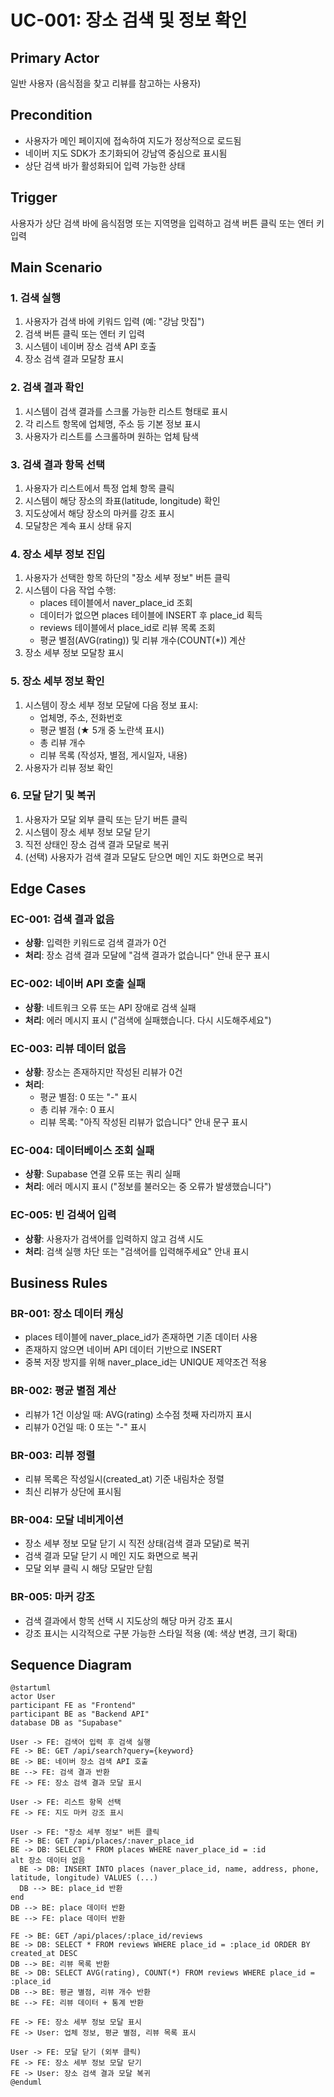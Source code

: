 # UC-001: 장소 검색 및 정보 확인

## Primary Actor
일반 사용자 (음식점을 찾고 리뷰를 참고하는 사용자)

## Precondition
- 사용자가 메인 페이지에 접속하여 지도가 정상적으로 로드됨
- 네이버 지도 SDK가 초기화되어 강남역 중심으로 표시됨
- 상단 검색 바가 활성화되어 입력 가능한 상태

## Trigger
사용자가 상단 검색 바에 음식점명 또는 지역명을 입력하고 검색 버튼 클릭 또는 엔터 키 입력

## Main Scenario

### 1. 검색 실행
1. 사용자가 검색 바에 키워드 입력 (예: "강남 맛집")
2. 검색 버튼 클릭 또는 엔터 키 입력
3. 시스템이 네이버 장소 검색 API 호출
4. 장소 검색 결과 모달창 표시

### 2. 검색 결과 확인
1. 시스템이 검색 결과를 스크롤 가능한 리스트 형태로 표시
2. 각 리스트 항목에 업체명, 주소 등 기본 정보 표시
3. 사용자가 리스트를 스크롤하며 원하는 업체 탐색

### 3. 검색 결과 항목 선택
1. 사용자가 리스트에서 특정 업체 항목 클릭
2. 시스템이 해당 장소의 좌표(latitude, longitude) 확인
3. 지도상에서 해당 장소의 마커를 강조 표시
4. 모달창은 계속 표시 상태 유지

### 4. 장소 세부 정보 진입
1. 사용자가 선택한 항목 하단의 "장소 세부 정보" 버튼 클릭
2. 시스템이 다음 작업 수행:
   - places 테이블에서 naver_place_id 조회
   - 데이터가 없으면 places 테이블에 INSERT 후 place_id 획득
   - reviews 테이블에서 place_id로 리뷰 목록 조회
   - 평균 별점(AVG(rating)) 및 리뷰 개수(COUNT(*)) 계산
3. 장소 세부 정보 모달창 표시

### 5. 장소 세부 정보 확인
1. 시스템이 장소 세부 정보 모달에 다음 정보 표시:
   - 업체명, 주소, 전화번호
   - 평균 별점 (★ 5개 중 노란색 표시)
   - 총 리뷰 개수
   - 리뷰 목록 (작성자, 별점, 게시일자, 내용)
2. 사용자가 리뷰 정보 확인

### 6. 모달 닫기 및 복귀
1. 사용자가 모달 외부 클릭 또는 닫기 버튼 클릭
2. 시스템이 장소 세부 정보 모달 닫기
3. 직전 상태인 장소 검색 결과 모달로 복귀
4. (선택) 사용자가 검색 결과 모달도 닫으면 메인 지도 화면으로 복귀

## Edge Cases

### EC-001: 검색 결과 없음
- **상황**: 입력한 키워드로 검색 결과가 0건
- **처리**: 장소 검색 결과 모달에 "검색 결과가 없습니다" 안내 문구 표시

### EC-002: 네이버 API 호출 실패
- **상황**: 네트워크 오류 또는 API 장애로 검색 실패
- **처리**: 에러 메시지 표시 ("검색에 실패했습니다. 다시 시도해주세요")

### EC-003: 리뷰 데이터 없음
- **상황**: 장소는 존재하지만 작성된 리뷰가 0건
- **처리**:
  - 평균 별점: 0 또는 "-" 표시
  - 총 리뷰 개수: 0 표시
  - 리뷰 목록: "아직 작성된 리뷰가 없습니다" 안내 문구 표시

### EC-004: 데이터베이스 조회 실패
- **상황**: Supabase 연결 오류 또는 쿼리 실패
- **처리**: 에러 메시지 표시 ("정보를 불러오는 중 오류가 발생했습니다")

### EC-005: 빈 검색어 입력
- **상황**: 사용자가 검색어를 입력하지 않고 검색 시도
- **처리**: 검색 실행 차단 또는 "검색어를 입력해주세요" 안내 표시

## Business Rules

### BR-001: 장소 데이터 캐싱
- places 테이블에 naver_place_id가 존재하면 기존 데이터 사용
- 존재하지 않으면 네이버 API 데이터 기반으로 INSERT
- 중복 저장 방지를 위해 naver_place_id는 UNIQUE 제약조건 적용

### BR-002: 평균 별점 계산
- 리뷰가 1건 이상일 때: AVG(rating) 소수점 첫째 자리까지 표시
- 리뷰가 0건일 때: 0 또는 "-" 표시

### BR-003: 리뷰 정렬
- 리뷰 목록은 작성일시(created_at) 기준 내림차순 정렬
- 최신 리뷰가 상단에 표시됨

### BR-004: 모달 네비게이션
- 장소 세부 정보 모달 닫기 시 직전 상태(검색 결과 모달)로 복귀
- 검색 결과 모달 닫기 시 메인 지도 화면으로 복귀
- 모달 외부 클릭 시 해당 모달만 닫힘

### BR-005: 마커 강조
- 검색 결과에서 항목 선택 시 지도상의 해당 마커 강조 표시
- 강조 표시는 시각적으로 구분 가능한 스타일 적용 (예: 색상 변경, 크기 확대)

## Sequence Diagram

```plantuml
@startuml
actor User
participant FE as "Frontend"
participant BE as "Backend API"
database DB as "Supabase"

User -> FE: 검색어 입력 후 검색 실행
FE -> BE: GET /api/search?query={keyword}
BE -> BE: 네이버 장소 검색 API 호출
BE --> FE: 검색 결과 반환
FE -> FE: 장소 검색 결과 모달 표시

User -> FE: 리스트 항목 선택
FE -> FE: 지도 마커 강조 표시

User -> FE: "장소 세부 정보" 버튼 클릭
FE -> BE: GET /api/places/:naver_place_id
BE -> DB: SELECT * FROM places WHERE naver_place_id = :id
alt 장소 데이터 없음
  BE -> DB: INSERT INTO places (naver_place_id, name, address, phone, latitude, longitude) VALUES (...)
  DB --> BE: place_id 반환
end
DB --> BE: place 데이터 반환
BE --> FE: place 데이터 반환

FE -> BE: GET /api/places/:place_id/reviews
BE -> DB: SELECT * FROM reviews WHERE place_id = :place_id ORDER BY created_at DESC
DB --> BE: 리뷰 목록 반환
BE -> DB: SELECT AVG(rating), COUNT(*) FROM reviews WHERE place_id = :place_id
DB --> BE: 평균 별점, 리뷰 개수 반환
BE --> FE: 리뷰 데이터 + 통계 반환

FE -> FE: 장소 세부 정보 모달 표시
FE -> User: 업체 정보, 평균 별점, 리뷰 목록 표시

User -> FE: 모달 닫기 (외부 클릭)
FE -> FE: 장소 세부 정보 모달 닫기
FE -> User: 장소 검색 결과 모달 복귀
@enduml
```
